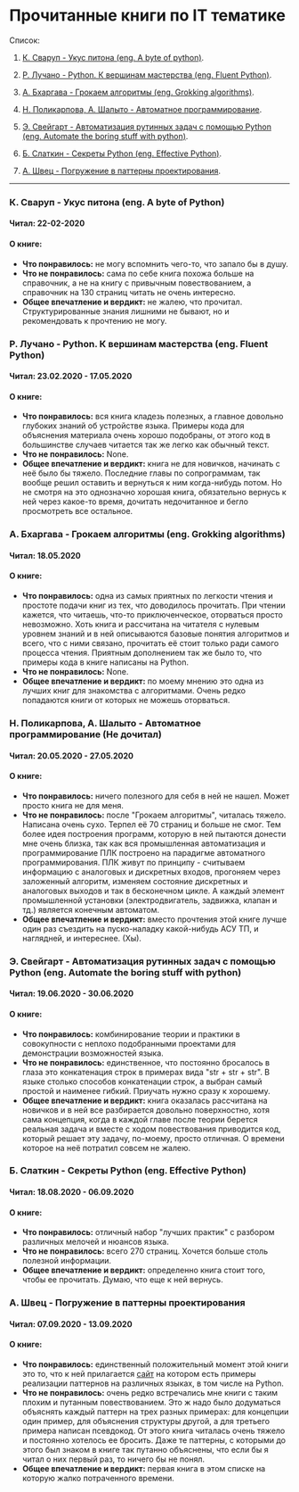 # Прочитанные книги по IT тематике

Список:

1. [К. Сваруп - Укус питона (eng. A byte of python)](#A_byte_of_python).

2. [Р. Лучано - Python. К вершинам мастерства (eng. Fluent Python)](#Fluent_python).

3. [А. Бхаргава - Грокаем алгоритмы (eng. Grokking algorithms)](#Grokking_algorithms).

4. [Н. Поликарпова, А. Шалыто - Автоматное программирование](#FSM).

5. [Э. Свейгарт - Автоматизация рутинных задач с помощью Python (eng. Automate the boring stuff with python)](#Automate_with_python).

6. [Б. Слаткин - Секреты Python (eng. Effective Python)](#Effective_python).

7. [А. Швец - Погружение в паттерны проектирования](#Design_patterns).

------------------------------------------------------------------------------

### <a name="A_byte_of_python"></a> К. Сваруп - Укус питона (eng. A byte of Python)

#### Читал: 22-02-2020
#### О книге:
- **Что понравилось:** не могу вспомнить чего-то, что запало бы в душу.
- **Что не понравилось:** сама по себе книга похожа больше на справочник, а не на книгу с привычным повествованием, а справочник на 130 страниц читать не очень интересно.
- **Общее впечатление и вердикт:** не жалею, что прочитал. Структурированные знания лишними не бывают, но и рекомендовать к прочтению не могу.


### <a name="Fluent_python"></a> Р. Лучано - Python. К вершинам мастерства (eng. Fluent Python)

#### Читал: 23.02.2020 - 17.05.2020
#### О книге:
- **Что понравилось:** вся книга кладезь полезных, а главное довольно глубоких знаний об устройстве языка. Примеры кода для объяснения материала очень хорошо подобраны, от этого код в большинстве случаев читается так же легко как обычный текст.
- **Что не понравилось:** None.
- **Общее впечатление и вердикт:** книга не для новичков, начинать с неё было бы тяжело. Последние главы по сопрограммам, так вообще решил оставить и вернуться к ним когда-нибудь потом. Но не смотря на это однозначно хорошая книга, обязательно вернусь к ней через какое-то время, дочитать недочитанное и бегло просмотреть все остальное.


### <a name="Grokking_algorithms"></a> А. Бхаргава - Грокаем алгоритмы (eng. Grokking algorithms)

#### Читал: 18.05.2020
#### О книге:
- **Что понравилось:** одна из самых приятных по легкости чтения и простоте подачи книг из тех, что доводилось прочитать. При чтении кажется, что читаешь, что-то приключенческое, оторваться просто невозможно. Хоть книга и рассчитана на читателя с нулевым уровнем знаний и в ней описываются базовые понятия алгоритмов и всего, что с ними связано, прочитать её стоит только ради самого процесса чтения. Приятным дополнением так же было то, что примеры кода в книге написаны на Python.
- **Что не понравилось:** None.
- **Общее впечатление и вердикт:** по моему мнению это одна из лучших книг для знакомства с алгоритмами. Очень редко попадаются книги от которых не можешь оторваться.


### <a name="FSM"></a> Н. Поликарпова, А. Шалыто - Автоматное программирование (Не дочитал)

#### Читал: 20.05.2020 - 27.05.2020
#### О книге:
- **Что понравилось:** ничего полезного для себя в ней не нашел. Может просто книга не для меня.
- **Что не понравилось:** после "Грокаем алгоритмы", читалась тяжело. Написана очень сухо. Терпел её 70 страниц и больше не смог. Тем более идея построения программ, которую в ней пытаются донести мне очень близка, так как вся промышленная автоматизация и программирование ПЛК построено на парадигме автоматного программирования. ПЛК живут по принципу - считываем информацию с аналоговых и дискретных входов, прогоняем через заложенный алгоритм, изменяем состояние дискретных и аналоговых выходов и так в бесконечном цикле. А каждый элемент промышленной установки (электродвигатель, задвижка, клапан и тд.) является конечным автоматом.
- **Общее впечатление и вердикт:** вместо прочтения этой книге лучше один раз съездить на пуско-наладку какой-нибудь АСУ ТП, и наглядней, и интереснее. (Хы).


### <a name="Automate_with_python"></a> Э. Свейгарт - Автоматизация рутинных задач с помощью Python (eng. Automate the boring stuff with python)

#### Читал: 19.06.2020 - 30.06.2020
#### О книге:
- **Что понравилось:** комбинирование теории и практики в совокупности с неплохо подобранными проектами для демонстрации возможностей языка.
- **Что не понравилось:** единственное, что постоянно бросалось в глаза это конкатенация строк в примерах вида "str + str + str". В языке столько способов конкатенации строк, а выбран самый простой и наименее гибкий. Приучать нужно сразу к хорошему.
- **Общее впечатление и вердикт:** книга оказалась рассчитана на новичков и в ней все разбирается довольно поверхностно, хотя сама концепция, когда в каждой главе после теории берется реальная задача и вместе с ходом повествования приводится код, который решает эту задачу, по-моему, просто отличная. О времени которое на неё потратил совсем не жалею.


### <a name="Effective_python"></a> Б. Слаткин - Секреты Python (eng. Effective Python)

#### Читал: 18.08.2020 - 06.09.2020
#### О книге:
- **Что понравилось:** отличный набор "лучших практик" с разбором различных мелочей и нюансов языка.
- **Что не понравилось:** всего 270 страниц. Хочется больше столь полезной информации.
- **Общее впечатление и вердикт:** определенно книга стоит того, чтобы ее прочитать. Думаю, что еще к ней вернусь.


### <a name="Design_patterns"></a> А. Швец - Погружение в паттерны проектирования

#### Читал: 07.09.2020 - 13.09.2020
#### О книге:
- **Что понравилось:** единственный положительный момент этой книги это то, что к ней прилагается [сайт](https://refactoring.guru/ru/design-patterns) на котором есть примеры реализации паттернов на различных языках, в том числе на Python.
- **Что не понравилось:** очень редко встречались мне книги с таким плохим и путанным повествованием. Это ж надо было додуматься объяснять каждый паттерн на трех разных примерах: для концепции один пример, для объяснения структуры другой, а для третьего примера написан псевдокод. От этого книга читалась очень тяжело и постоянно хотелось ее бросить. Даже те паттерны, с которыми до этого был знаком в книге так путанно объяснены, что если бы я читал о них первый раз, то ничего бы не понял.
- **Общее впечатление и вердикт:** первая книга в этом списке на которую жалко потраченного времени.
